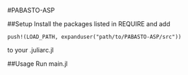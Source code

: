 #PABASTO-ASP

##Setup
Install the packages listed in REQUIRE and add
```
push!(LOAD_PATH, expanduser("path/to/PABASTO-ASP/src"))
```
to your .juliarc.jl

##Usage
Run main.jl
